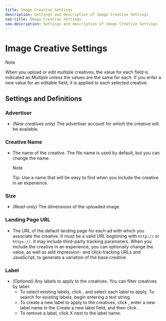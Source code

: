 ```yaml
---
title: Image Creative Settings
description: Settings and description of Image Creative Settings
seo-title: Image Creative Settings
seo-description: Settings and description of Image Creative Settings
---
```


# Image Creative Settings

>[!NOTE]
>
>When you upload or edit multiple creatives, the value for each field is indicated as *Multiple* unless the values are the same for each. If you enter a new value for an editable field, it is applied to each selected creative.

## Settings and Definitions

### Advertiser

* *(New creatives only)* The advertiser account for which the creative will be available.

### Creative Name

* The name of the creative. The file name is used by default, but you can change the name.

  >[!NOTE]
  >Tip: Use a name that will be easy to find when you include the creative in an experience.

### Size

* *(Read-only)* The dimensions of the uploaded image.

### Landing Page URL

* The URL of the default landing page for each ad with which you associate the creative. It must be a valid URL beginning with `http://` or `https://`. It may include third-party tracking parameters. When you include the creative in an experience, you can optionally change the value, as well as add impression- and click-tracking URLs and JavaScript, to generate a variation of the base creative.

### Label

* *(Optional)* Any labels to apply to the creatives. You can filter creatives by label.
  * To select existing labels, click , and select each label to apply. To search for existing labels, begin entering a text string.
  * To create a new label to apply to the creatives, click , enter a new label name in the Create a new label field, and then click .
  * To remove a label, click X next to the label name.